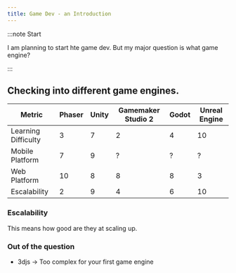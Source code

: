 ```yaml
---
title: Game Dev - an Introduction
---
```


:::note Start

I am planning to start hte game dev. But my major question is what game engine?

:::

## Checking into different game engines.


| Metric              | Phaser | Unity | Gamemaker Studio 2 | Godot | Unreal Engine |
| ------------------- | ------ | ----- | ------------------ | ----- | ------------- |
| Learning Difficulty | 3      | 7     | 2                  | 4     | 10            |
| Mobile Platform     | 7      | 9     | ?                  | ?     | ?             |
| Web Platform        | 10     | 8     | 8                  | 8     | 3             |
| Escalability        | 2      | 9     | 4                  | 6     | 10            |


### Escalability

This means how good are they at scaling up.

### Out of the question

- 3djs -> Too complex for your first game engine













